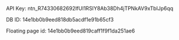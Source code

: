 API Key: ntn_R74330682692lfUI1RSIY8Ab38Dh4jTPNkAV9xTbIJp6qq


DB ID: 14e1bb0b9eed818db5acdf1e91b65cf3


Floating page id: 14e1bb0b9eed819caff1f9f1da251ae6